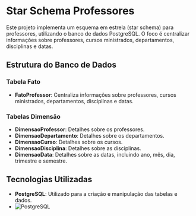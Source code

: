 # Star Schema Professores

Este projeto implementa um esquema em estrela (star schema) para professores, utilizando o banco de dados PostgreSQL. O foco é centralizar informações sobre professores, cursos ministrados, departamentos, disciplinas e datas.

## Estrutura do Banco de Dados

### Tabela Fato

- **FatoProfessor**: Centraliza informações sobre professores, cursos ministrados, departamentos, disciplinas e datas.

### Tabelas Dimensão

- **DimensaoProfessor**: Detalhes sobre os professores.
- **DimensaoDepartamento**: Detalhes sobre os departamentos.
- **DimensaoCurso**: Detalhes sobre os cursos.
- **DimensaoDisciplina**: Detalhes sobre as disciplinas.
- **DimensaoData**: Detalhes sobre as datas, incluindo ano, mês, dia, trimestre e semestre.

## Tecnologias Utilizadas

- **PostgreSQL**: Utilizado para a criação e manipulação das tabelas e dados.
- ![PostgreSQL](https://img.shields.io/badge/PostgreSQL-000?style=for-the-badge&logo=postgresql)
